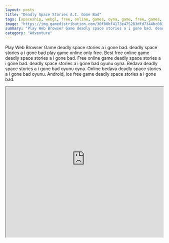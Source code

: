 ```yaml
---
layout: posts
title: "Deadly Space Stories A.I. Gone Bad"
tags: [spaceship, webgl, free, online, games, oyna, game, free, games, play, play, games]
image: "https://img.gamedistribution.com/30f80bf4173e475283dfd7344bc0811a-512x384.jpeg"
summary: "Play Web Browser Game deadly space stories a i gone bad. deadly space stories a i gone bad play game online only free. Best free online game deadly space stories a i gone bad. Free online game deadly space stories a i gone bad. deadly space stories a i gone bad oyunu oyna. Bedava deadly space stories a i gone bad oyunu oyna. Online bedava deadly space stories a i gone bad oyunu. Android, ios free game deadly space stories a i gone bad."
category: "Adventure"
---
```


Play Web Browser Game deadly space stories a i gone bad. deadly space stories a i gone bad play game online only free. Best free online game deadly space stories a i gone bad. Free online game deadly space stories a i gone bad. deadly space stories a i gone bad oyunu oyna. Bedava deadly space stories a i gone bad oyunu oyna. Online bedava deadly space stories a i gone bad oyunu. Android, ios free game deadly space stories a i gone bad.

<iframe width="100%" height="480px;" src="https://html5.gamedistribution.com/30f80bf4173e475283dfd7344bc0811a/"></iframe>
